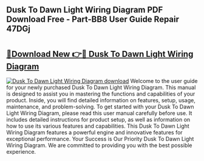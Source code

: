 ## Dusk To Dawn Light Wiring Diagram PDF Download Free - Part-BB8 User Guide Repair 47DGj

# <h2><a href="http://dfskrad.blite.top/?on=Dusk+To+Dawn+Light+Wiring+Diagram">🔗Download New 👉🔴 Dusk To Dawn Light Wiring Diagram</a></h2>

[![Dusk To Dawn Light Wiring Diagram download](https://i.imgur.com/lujVjoI.png)](http://dfskrad.blite.top/?on=Dusk+To+Dawn+Light+Wiring+Diagram)
Welcome to the user guide for your newly purchased Dusk To Dawn Light Wiring Diagram. This manual is designed to assist you in mastering the functions and capabilities of your product. Inside, you will find detailed information on features, setup, usage, maintenance, and problem-solving. To get started with your Dusk To Dawn Light Wiring Diagram, please read this user manual carefully before use. It includes detailed instructions for product setup, as well as information on how to use its various features and capabilities. This Dusk To Dawn Light Wiring Diagram features a powerful engine and innovative features for exceptional performance. Your Success is Our Priority Dusk To Dawn Light Wiring Diagram. We are committed to providing you with the best possible experience.
